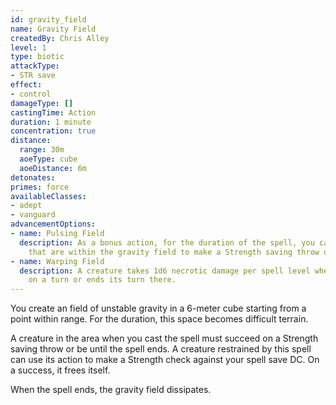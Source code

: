 ```yaml
---
id: gravity_field
name: Gravity Field
createdBy: Chris Alley
level: 1
type: biotic
attackType:
- STR save
effect:
- control
damageType: []
castingTime: Action
duration: 1 minute
concentration: true
distance:
  range: 30m
  aoeType: cube
  aoeDistance: 6m
detonates: 
primes: force
availableClasses:
- adept
- vanguard
advancementOptions:
- name: Pulsing Field  
  description: As a bonus action, for the duration of the spell, you can force a number of creatures equal to twice the spell level
    that are within the gravity field to make a Strength saving throw or be restrained until the spell ends. 
- name: Warping Field  
  description: A creature takes 1d6 necrotic damage per spell level when it enters the gravity field for the first time 
    on a turn or ends its turn there.
---
```

You create an field of unstable gravity in a 6-meter cube starting from a point within range.  For the duration, this 
space becomes difficult terrain.  

A creature in the area when you cast the spell must succeed on a Strength saving throw or be <me-condition id="restrained"/> 
until the spell ends. A creature restrained by this spell can use its action to make a Strength check against your 
spell save DC. On a success, it frees itself.  

When the spell ends, the gravity field dissipates.
